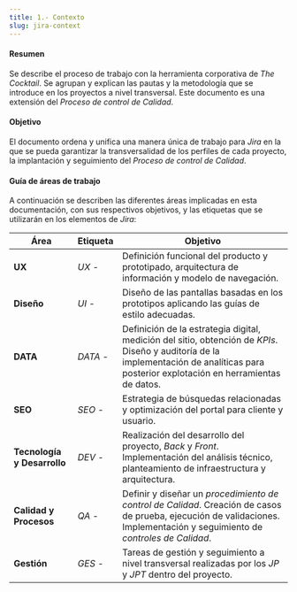 ```yaml
---
title: 1.- Contexto
slug: jira-context
---
```


#### Resumen

Se describe el proceso de trabajo con la herramienta corporativa de _The Cocktail_. Se agrupan y explican las pautas y la metodología que se introduce en los proyectos a nivel transversal. Este documento es una extensión del _Proceso de control de Calidad_.

#### Objetivo

El documento ordena y unifica una manera única de trabajo para _Jira_ en la que se pueda garantizar la transversalidad de los perfiles de cada proyecto, la implantación y seguimiento del _Proceso de control de Calidad_.

#### Guía de áreas de trabajo

A continuación se describen las diferentes áreas implicadas en esta documentación, con sus respectivos objetivos, y las etiquetas que se utilizarán en los elementos de _Jira_:

| Área          | Etiqueta | Objetivo |
|---------------|----------|----------|
| **UX**        | _UX -_   | Definición funcional del producto y prototipado, arquitectura de información y modelo de navegación.
| **Diseño**    | _UI -_   | Diseño de las pantallas basadas en los prototipos aplicando las guías de estilo adecuadas.
| **DATA**      | _DATA -_ | Definición de la estrategia digital, medición del sitio, obtención de _KPIs_. Diseño y auditoría de la implementación de analíticas para posterior explotación en herramientas de datos.
| **SEO**       | _SEO -_  | Estrategia de búsquedas relacionadas y optimización del portal para cliente y usuario. 
| **Tecnología y Desarrollo** | _DEV -_ | Realización del desarrollo del proyecto, _Back_ y _Front_. Implementación del análisis técnico, planteamiento de infraestructura y arquitectura.
| **Calidad y Procesos** | _QA -_ | Definir y diseñar un _procedimiento de control de Calidad_. Creación de casos de prueba, ejecución de validaciones. Implementación y seguimiento de _controles de Calidad_.
| **Gestión** | _GES  -_ | Tareas de gestión y seguimiento a nivel transversal realizadas por los _JP_ y _JPT_ dentro del proyecto.
